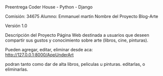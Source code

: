 Preentrega Coder House - Python - Django

Comisión: 34675
Alumno: Emmanuel martin
Nombre del Proyecto 
Blog-Arte

Versión
1.0

Descripción del Proyecto
Página Web destinada a usuarios que deseen compartir sus gustos y conocimiento sobre arte
(libros, cine, pinturas).


Pueden agregar, editar, eliminar desde aca: 
http://127.0.0.1:8000/AppUnderArt

podran tanto como dar de alta libros, peliculas u pinturas. editarlas, o eliminarlas.


